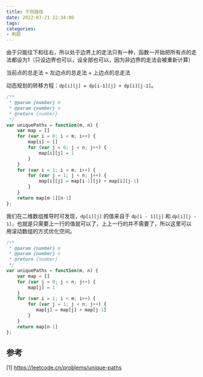 ```yaml
---
title: 不同路径
date: 2022-07-21 22:34:00
tags:
categories:
- 刷题
---
```


由于只能往下和往右，所以处于边界上的走法只有一种，函数一开始把所有点的走法都设为1（只设边界也可以，设全部也可以，因为非边界的走法会被重新计算）

当前点的总走法 = 左边点的总走法 + 上边点的总走法

动态规划的转移方程：`dp[i][j] = dp[i-1][j] + dp[i][j-1]`。

```javascript
/**
 * @param {number} m
 * @param {number} n
 * @return {number}
 */
var uniquePaths = function(m, n) {
    var map = []
    for (var i = 0; i < m; i++) {
        map[i] = []
        for (var j = 0; j < n; j++) {
            map[i][j] = 1
        }
    }
    for (var i = 1; i < m; i++) {
        for (var j = 1; j < n; j++) {
            map[i][j] = map[i-1][j] + map[i][j-1]
        }
    }
    return map[m-1][n-1]
};
```

我们在二维数组推导时可发现，`dp[i][j]` 的值来自于 `dp[i - 1][j]` 和 `dp[i][j - 1]`，也就是只需要上一行的值就可以了，上上一行的并不需要了，所以这里可以用滚动数组的方式优化空间。

```javascript
/**
 * @param {number} m
 * @param {number} n
 * @return {number}
 */
var uniquePaths = function(m, n) {
    var map = []
    for (var j = 0; j < n; j++) {
        map[j] = 1
    }
    for (var i = 1; i < m; i++) {
        for (var j = 1; j < n; j++) {
           map[j] = map[j] + map[j-1]
        }
    }
    return map[n-1]
};
```

## 参考
[1] https://leetcode.cn/problems/unique-paths

